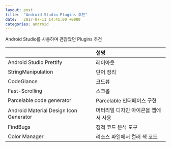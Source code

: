 ```yaml
---
layout: post
title:  "Android Studio Plugins 추천"
date:   2017-07-11 14:41:00 +0900
categories: android
---
```


Android Studio를 사용하며 괜찮았던 Plugins 추천

|                                           | 설명 | 
|-------------------------------------------|:-------|
| Android Studio Prettify                   | 레이아웃                           | 
| StringManipulation                        | 단어 정리                          |
| CodeGlance                                | 코드뷰                             | 
| Fast-Scrolling                            | 스크롤                             | 
| Parcelable code generator                 | Parcelable 인터페이스 구현          | 
| Android Material Design Icon Generator    | 머터리얼 디자인 아이콘을 앱에서 사용 | 
| FindBugs                                  | 정적 코드 분석 도구                 |  
| Color Manager                             | 리소스 파일에서 컬러 색 코드        | 
